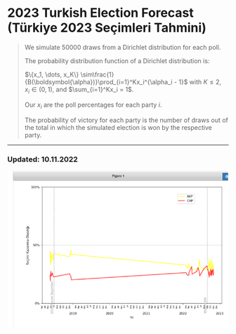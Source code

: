 # **2023 Turkish Election Forecast (Türkiye 2023 Seçimleri Tahmini)**

> We simulate 50000 draws from a Dirichlet distribution for each poll.
>
> The probability distribution function of a Dirichlet distribution is:
>
> $\{x_1, \dots, x_K\} \sim\frac{1}{B(\boldsymbol{\alpha})}\prod_{i=1}^Kx_i^{\alpha_i - 1}$ with $K\le 2$, $x_i \in (0,1)$, and $\sum_{i=1}^Kx_i = 1$.
>
> Our $x_i$ are the poll percentages for each party $i$.
>
> The probability of victory for each party is the number of draws out of the total in which the simulated election is won by the respective party.

 ---------------------------------
 
### **Updated: 10.11.2022**
 
![Graph, X](/fig.png)

